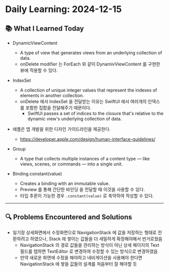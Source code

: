 # Daily Learning: 2024-12-15

## 📚 What I Learned Today
- DynamicViewContent
    - A type of view that generates views from an underlying collection of data.
    - onDelete modifier 는 ForEach 와 같이 DynamivViewContent 를 구현한 뷰에 적용할 수 있다.

- IndexSet
    - A collection of unique integer values that represent the indexes of elements in another collection.
    - onDelete 에서 IndexSet 을 전달받는 이유는 SwiftUI 에서 여러개의 인덱스를 포함한 집합을 전달해주기 때문이다.
        - SwiftUI passes a set of indices to the closure that's relative to the dynamic view's underlying collection of data.

- 애플은 앱 개발을 위한 디자인 가이드라인을 제공한다.
    - https://developer.apple.com/design/human-interface-guidelines/

- Group
    - A type that collects multiple instances of a content type — like views, scenes, or commands — into a single unit.


- Binding.constant(value)
    - Creates a binding with an immutable value.
    - Preview 를 통해 간단한 바인딩 을 전달할 때 이것을 사용할 수 있다.
    - 타입 추론이 가능한 경우 `.constant(value)` 로 축약하여 작성할 수 있다.


---

## 🔍 Problems Encountered and Solutions
- 일기장 상세화면에서 수정화면으로 NavigationStack 에 값을 저장하는 형태로 전환하려고 하였으나, Stack 에 쌓이는 값들을 더 세밀하게 확장해야해서 번거로웠음
    - NavigationStack 의 경로 값들을 관리하는 방식이 아닌 상세 페이지의 Text 필드를 탭하면 TextEditor 로 변경하여 수정할 수 있는 방식으로 변경하였음
    - 만약 새로운 화면에 수정을 해야하고 네비게이션을 사용해야 한다면 NavigationStack 에 쌓을 값들의 설계를 처음부터 잘 해야할 듯

